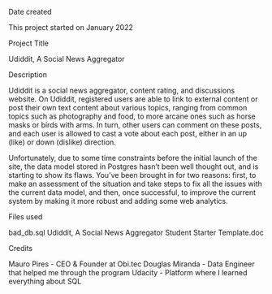 Date created

This project started on January 2022

Project Title

Udiddit, A Social News Aggregator

Description

Udiddit is a social news aggregator, content rating, and discussions website. On Udiddit, registered users are able to link to external content or post their own text content about various topics, ranging from common topics such as photography and food, to more arcane ones such as horse masks or birds with arms. In turn, other users can comment on these posts, and each user is allowed to cast a vote about each post, either in an up (like) or down (dislike) direction.

Unfortunately, due to some time constraints before the initial launch of the site, the data model stored in Postgres hasn’t been well thought out, and is starting to show its flaws. You’ve been brought in for two reasons: first, to make an assessment of the situation and take steps to fix all the issues with the current data model, and then, once successful, to improve the current system by making it more robust and adding some web analytics.

Files used

bad_db.sql Udiddit, A Social News Aggregator Student Starter Template.doc

Credits

Mauro Pires - CEO & Founder at Obi.tec Douglas Miranda - Data Engineer that helped me through the program Udacity - Platform where I learned everything about SQL
